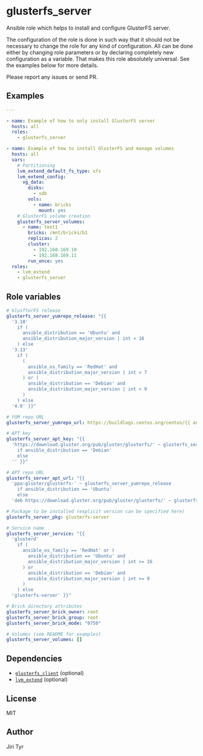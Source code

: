 glusterfs_server
================

Ansible role which helps to install and configure GlusterFS server.

The configuration of the role is done in such way that it should not be
necessary to change the role for any kind of configuration. All can be
done either by changing role parameters or by declaring completely new
configuration as a variable. That makes this role absolutely
universal. See the examples below for more details.

Please report any issues or send PR.


Examples
--------

```yaml
---

- name: Example of how to only install GlusterFS server
  hosts: all
  roles:
    - glusterfs_server

- name: Example of how to install GlusterFS and manage volumes
  hosts: all
  vars:
    # Partitioning
    lvm_extend_default_fs_type: xfs
    lvm_extend_config:
      vg_data:
        disks:
          - sdb
        vols:
          - name: bricks
            mount: yes
    # GlusterFS volume creation
    glusterfs_server_volumes:
      - name: test1
        bricks: /mnt/bricks/b1
        replicas: 2
        cluster:
          - 192.168.169.10
          - 192.168.169.11
        run_once: yes
  roles:
    - lvm_extend
    - glusterfs_server
```


Role variables
--------------

```yaml
# GlusfterFS release
glusterfs_server_yumrepo_release: "{{
  '3.10'
    if (
      ansible_distribution == 'Ubuntu' and
      ansible_distribution_major_version | int < 16
    ) else
  '3.13'
    if (
      (
        ansible_os_family == 'RedHat' and
        ansible_distribution_major_version | int < 7
      ) or (
        ansible_distribution == 'Debian' and
        ansible_distribution_major_version | int < 9
      )
    ) else
  '4.0' }}"

# YUM repo URL
glusterfs_server_yumrepo_url: https://buildlogs.centos.org/centos/{{ ansible_distribution_major_version }}/storage/$basearch/gluster-{{ glusterfs_server_yumrepo_release }}/

# APT key
glusterfs_server_apt_key: "{{
  'https://download.gluster.org/pub/gluster/glusterfs/' ~ glusterfs_server_yumrepo_release ~ '/rsa.pub'
    if ansible_distribution == 'Debian'
    else
  '' }}"

# APT repo URL
glusterfs_server_apt_url: "{{
  'ppa:gluster/glusterfs-' ~ glusterfs_server_yumrepo_release
    if ansible_distribution == 'Ubuntu'
    else
  'deb https://download.gluster.org/pub/gluster/glusterfs/' ~ glusterfs_client_yumrepo_release ~ '/LATEST/Debian/' ~ ansible_distribution_release ~ '/amd64/apt ' ~ ansible_distribution_release ~  ' main' }}"

# Package to be installed (explicit version can be specified here)
glusterfs_server_pkg: glusterfs-server

# Service name
glusterfs_server_service: "{{
  'glusterd'
    if (
      ansible_os_family == 'RedHat' or (
        ansible_distribution == 'Ubuntu' and
        ansible_distribution_major_version | int >= 16
      ) or
        ansible_distribution == 'Debian' and
        ansible_distribution_major_version | int >= 9
      )
    ) else
  'glusterfs-server' }}"

# Brick directory attributes
glusterfs_server_brick_owner: root
glusterfs_server_brick_group: root
glusterfs_server_brick_mode: "0750"

# Volumes (see README for examples)
glusterfs_server_volumes: []
```


Dependencies
------------

- [`glusterfs_client`](https://github.com/jtyr/ansible-glusterfs_client) (optional)
- [`lvm_extend`](https://github.com/jtyr/ansible-lvm_extend) (optional)


License
-------

MIT


Author
------

Jiri Tyr
